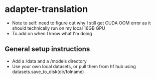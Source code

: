 # adapter-translation

- Note to self: need to figure out why I still get CUDA OOM error as it should technically run on my local 16GB GPU  
- To add on when I know what I'm doing  

## General setup instructions
- Add a /data and a /models directory  
- Use your own local datasets, or pull them from hf hub using datasets.save_to_disk(dir/folname)  
